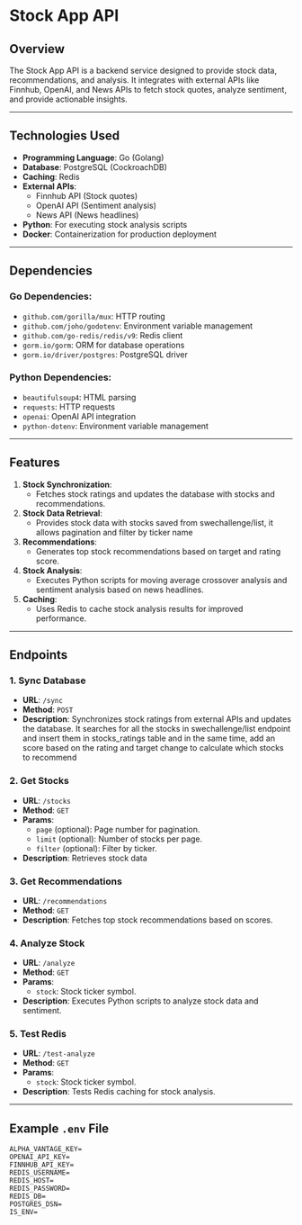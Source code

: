 # Stock App API

## Overview
The Stock App API is a backend service designed to provide stock data, recommendations, and analysis. It integrates with external APIs like Finnhub, OpenAI, and News APIs to fetch stock quotes, analyze sentiment, and provide actionable insights.

---

## Technologies Used
- **Programming Language**: Go (Golang)
- **Database**: PostgreSQL (CockroachDB)
- **Caching**: Redis
- **External APIs**:
  - Finnhub API (Stock quotes)
  - OpenAI API (Sentiment analysis)
  - News API (News headlines)
- **Python**: For executing stock analysis scripts
- **Docker**: Containerization for production deployment

---

## Dependencies
### Go Dependencies:
- `github.com/gorilla/mux`: HTTP routing
- `github.com/joho/godotenv`: Environment variable management
- `github.com/go-redis/redis/v9`: Redis client
- `gorm.io/gorm`: ORM for database operations
- `gorm.io/driver/postgres`: PostgreSQL driver

### Python Dependencies:
- `beautifulsoup4`: HTML parsing
- `requests`: HTTP requests
- `openai`: OpenAI API integration
- `python-dotenv`: Environment variable management

---

## Features
1. **Stock Synchronization**:
   - Fetches stock ratings and updates the database with stocks and recommendations.
2. **Stock Data Retrieval**:
   - Provides stock data with stocks saved from swechallenge/list, it allows pagination and filter by ticker name
3. **Recommendations**:
   - Generates top stock recommendations based on target and rating score.
4. **Stock Analysis**:
   - Executes Python scripts for moving average crossover analysis and sentiment analysis based on news headlines.
5. **Caching**:
   - Uses Redis to cache stock analysis results for improved performance.

---

## Endpoints
### 1. **Sync Database**
- **URL**: `/sync`
- **Method**: `POST`
- **Description**: Synchronizes stock ratings from external APIs and updates the database.
It searches for all the stocks in swechallenge/list endpoint and insert them in stocks_ratings table and in the same time, add an score based on the rating and target change to calculate which stocks to recommend 

### 2. **Get Stocks**
- **URL**: `/stocks`
- **Method**: `GET`
- **Params**:
  - `page` (optional): Page number for pagination.
  - `limit` (optional): Number of stocks per page.
  - `filter` (optional): Filter by ticker.
- **Description**: Retrieves stock data

### 3. **Get Recommendations**
- **URL**: `/recommendations`
- **Method**: `GET`
- **Description**: Fetches top stock recommendations based on scores.

### 4. **Analyze Stock**
- **URL**: `/analyze`
- **Method**: `GET`
- **Params**:
  - `stock`: Stock ticker symbol.
- **Description**: Executes Python scripts to analyze stock data and sentiment.

### 5. **Test Redis**
- **URL**: `/test-analyze`
- **Method**: `GET`
- **Params**:
  - `stock`: Stock ticker symbol.
- **Description**: Tests Redis caching for stock analysis.

---

## Example `.env` File
```env
ALPHA_VANTAGE_KEY=
OPENAI_API_KEY=
FINNHUB_API_KEY=
REDIS_USERNAME=
REDIS_HOST=
REDIS_PASSWORD=
REDIS_DB=
POSTGRES_DSN=
IS_ENV=